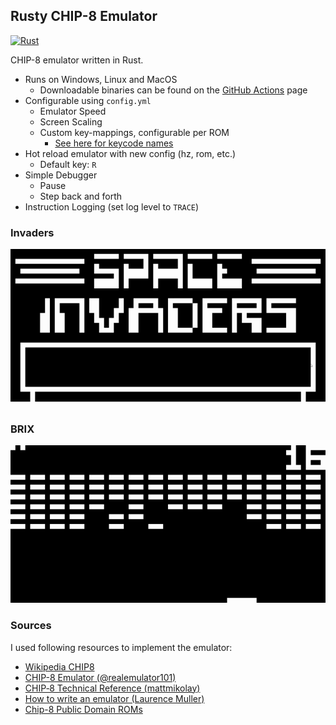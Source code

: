 
Rusty CHIP-8  Emulator
----------------------

[![Rust](https://github.com/realmar/rusty-chip-8-emu/workflows/build/badge.svg)](https://github.com/realmar/rusty-chip-8-emu/actions)

CHIP-8 emulator written in Rust.

 - Runs on Windows, Linux and MacOS
   - Downloadable binaries can be found on the [GitHub Actions](https://github.com/realmar/rusty-chip-8-emu/actions) page
 - Configurable using `config.yml`
   - Emulator Speed
   - Screen Scaling
   - Custom key-mappings, configurable per ROM
     - [See here for keycode names](https://docs.rs/ggez/0.3.3/ggez/event/enum.Keycode.html)
 - Hot reload emulator with new config (hz, rom, etc.)
   - Default key: `R`
 - Simple Debugger
   - Pause
   - Step back and forth
 - Instruction Logging (set log level to `TRACE`)

### Invaders

![INVADERS](images/INVADERS.gif)

### BRIX

![BRIX](images/BRIX.gif)

### Sources

I used following resources to implement the emulator:

 - [Wikipedia CHIP8](https://en.wikipedia.org/wiki/CHIP-8)
 - [CHIP-8 Emulator (@realemulator101)](http://www.emulator101.com/chip-8-emulator.html)
 - [CHIP‐8 Technical Reference (mattmikolay)](https://github.com/mattmikolay/chip-8/wiki/CHIP%E2%80%908-Technical-Reference)
 - [How to write an emulator (Laurence Muller)](http://www.multigesture.net/articles/how-to-write-an-emulator-chip-8-interpreter/)
 - [Chip-8 Public Domain ROMs](https://www.zophar.net/pdroms/chip8.html)
